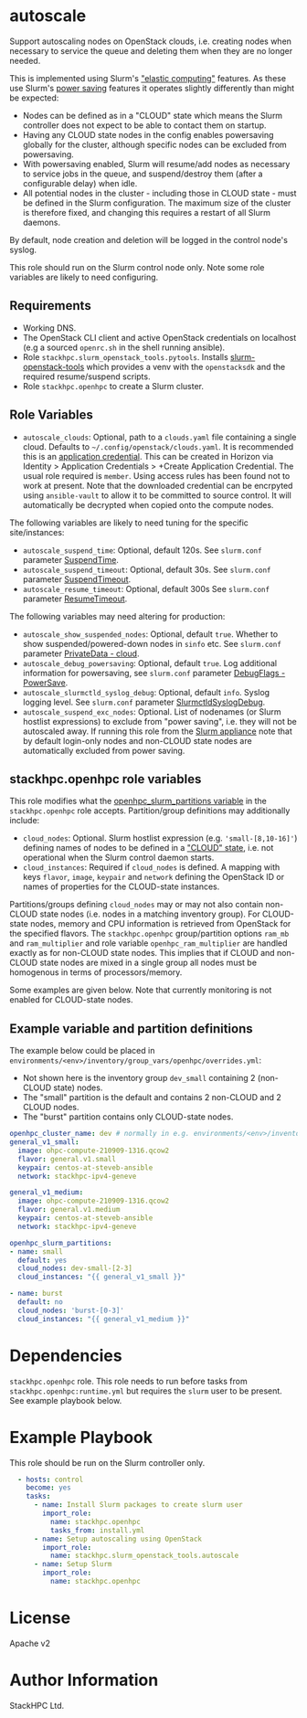 # autoscale

Support autoscaling nodes on OpenStack clouds, i.e. creating nodes when necessary to service the queue and deleting them when they are no longer needed.

This is implemented using Slurm's ["elastic computing"](https://slurm.schedmd.com/elastic_computing.html) features. As these use Slurm's [power saving](https://slurm.schedmd.com/power_save.html) features it operates slightly differently than might be expected:
- Nodes can be defined as in a "CLOUD" state which means the Slurm controller does not expect to be able to contact them on startup.
- Having any CLOUD state nodes in the config enables powersaving globally for the cluster, although specific nodes can be excluded from powersaving.
- With powersaving enabled, Slurm will resume/add nodes as necessary to service jobs in the queue, and suspend/destroy them (after a configurable delay) when idle.
- All potential nodes in the cluster - including those in CLOUD state - must be defined in the Slurm configuration. The maximum size of the cluster is therefore fixed, and changing this requires a restart of all Slurm daemons.

By default, node creation and deletion will be logged in the control node's syslog.

This role should run on the Slurm control node only. Note some role variables are likely to need configuring.

## Requirements

- Working DNS.
- The OpenStack CLI client and active OpenStack credentials on localhost (e.g a sourced `openrc.sh` in the shell running ansible).
- Role `stackhpc.slurm_openstack_tools.pytools`. Installs [slurm-openstack-tools](github.com/stackhpc/slurm-openstack-tools) which provides a venv with the `openstacksdk` and the required resume/suspend scripts.
- Role `stackhpc.openhpc` to create a Slurm cluster.

## Role Variables

- `autoscale_clouds`: Optional, path to a `clouds.yaml` file containing a single cloud. Defaults to `~/.config/openstack/clouds.yaml`. It is recommended this is an [application credential](https://docs.openstack.org/keystone/latest/user/application_credentials.html). This can be created in Horizon via Identity > Application Credentials > +Create Application Credential. The usual role required is `member`. Using access rules has been found not to work at present. Note that the downloaded credential can be encrpyted using `ansible-vault` to allow it to be committed to source control. It will automatically be decrypted when copied onto the compute nodes.

The following variables are likely to need tuning for the specific site/instances:
- `autoscale_suspend_time`: Optional, default 120s. See `slurm.conf` parameter [SuspendTime](https://slurm.schedmd.com/archive/slurm-20.11.7/slurm.conf.html#OPT_SuspendTime).
- `autoscale_suspend_timeout`: Optional, default 30s. See `slurm.conf` parameter [SuspendTimeout](https://slurm.schedmd.com/archive/slurm-20.11.7/slurm.conf.html#OPT_SuspendTimeout).
- `autoscale_resume_timeout`: Optional, default 300s See `slurm.conf` parameter [ResumeTimeout](https://slurm.schedmd.com/archive/slurm-20.11.7/slurm.conf.html#OPT_ResumeTimeout).

The following variables may need altering for production:
- `autoscale_show_suspended_nodes`: Optional, default `true`. Whether to show suspended/powered-down nodes in `sinfo` etc. See `slurm.conf` parameter [PrivateData - cloud](https://slurm.schedmd.com/archive/slurm-20.11.7/slurm.conf.html#OPT_cloud).
- `autoscale_debug_powersaving`: Optional, default `true`. Log additional information for powersaving, see `slurm.conf` parameter [DebugFlags - PowerSave](https://slurm.schedmd.com/archive/slurm-20.11.7/slurm.conf.html#OPT_PowerSave_2).
- `autoscale_slurmctld_syslog_debug`: Optional, default `info`. Syslog logging level. See `slurm.conf` parameter [SlurmctldSyslogDebug](https://slurm.schedmd.com/archive/slurm-20.11.7/slurm.conf.html#OPT_SlurmctldSyslogDebug).
- `autoscale_suspend_exc_nodes`: Optional. List of nodenames (or Slurm hostlist expressions) to exclude from "power saving", i.e. they will not be autoscaled away. If running this role from the [Slurm appliance](https://github.com/stackhpc/ansible-slurm-appliance/) note that by default login-only nodes and non-CLOUD state nodes are automatically excluded from power saving.

## stackhpc.openhpc role variables
This role modifies what the [openhpc_slurm_partitions variable](https://github.com/stackhpc/ansible-role-openhpc#slurmconf) in the `stackhpc.openhpc` role accepts. Partition/group definitions may additionally include:
- `cloud_nodes`: Optional. Slurm hostlist expression (e.g. `'small-[8,10-16]'`) defining names of nodes to be defined in a ["CLOUD" state](https://slurm.schedmd.com/slurm.conf.html#OPT_CLOUD), i.e. not operational when the Slurm control daemon starts.
- `cloud_instances`: Required if `cloud_nodes` is defined. A mapping with keys `flavor`, `image`, `keypair` and `network` defining the OpenStack ID or names of properties for the CLOUD-state instances.

Partitions/groups defining `cloud_nodes` may or may not also contain non-CLOUD state nodes (i.e. nodes in a matching inventory group). For CLOUD-state nodes, memory and CPU information is retrieved from OpenStack for the specified flavors. The `stackhpc.openhpc` group/partition options `ram_mb` and `ram_multiplier` and role variable `openhpc_ram_multiplier` are handled exactly as for non-CLOUD state nodes. This implies that if CLOUD and non-CLOUD state nodes are mixed in a single group all nodes must be homogenous in terms of processors/memory.

Some examples are given below. Note that currently monitoring is not enabled for CLOUD-state nodes.

## Example variable and partition definitions

The example below could be placed in `environments/<env>/inventory/group_vars/openhpc/overrides.yml`:
- Not shown here is the inventory group `dev_small` containing 2 (non-CLOUD state) nodes.
- The "small" partition is the default and contains 2 non-CLOUD and 2 CLOUD nodes.
- The "burst" partition contains only CLOUD-state nodes.

```yaml
openhpc_cluster_name: dev # normally in e.g. environments/<env>/inventory/hosts but shown here for clarity
general_v1_small:
  image: ohpc-compute-210909-1316.qcow2
  flavor: general.v1.small
  keypair: centos-at-steveb-ansible
  network: stackhpc-ipv4-geneve

general_v1_medium:
  image: ohpc-compute-210909-1316.qcow2
  flavor: general.v1.medium
  keypair: centos-at-steveb-ansible
  network: stackhpc-ipv4-geneve

openhpc_slurm_partitions:
- name: small
  default: yes
  cloud_nodes: dev-small-[2-3]
  cloud_instances: "{{ general_v1_small }}"

- name: burst
  default: no
  cloud_nodes: 'burst-[0-3]'
  cloud_instances: "{{ general_v1_medium }}"
```

# Dependencies

`stackhpc.openhpc` role. This role needs to run before tasks from `stackhpc.openhpc:runtime.yml` but requires the `slurm` user to be present. See example playbook below.

# Example Playbook

This role should be run on the Slurm controller only.

```yaml
  - hosts: control
    become: yes
    tasks:
      - name: Install Slurm packages to create slurm user
        import_role:
          name: stackhpc.openhpc
          tasks_from: install.yml
      - name: Setup autoscaling using OpenStack
        import_role:
          name: stackhpc.slurm_openstack_tools.autoscale
      - name: Setup Slurm
        import_role:
          name: stackhpc.openhpc
```

# License

Apache v2

# Author Information

StackHPC Ltd.

